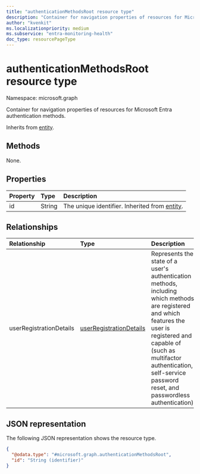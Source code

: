 ```yaml
---
title: "authenticationMethodsRoot resource type"
description: "Container for navigation properties of resources for Microsoft Entra authentication methods."
author: "kvenkit"
ms.localizationpriority: medium
ms.subservice: "entra-monitoring-health"
doc_type: resourcePageType
---
```


# authenticationMethodsRoot resource type

Namespace: microsoft.graph

Container for navigation properties of resources for Microsoft Entra authentication methods.

Inherits from [entity](../resources/entity.md).

## Methods

None.

## Properties

|Property|Type|Description|
|:---|:---|:---|
|id|String| The unique identifier. Inherited from [entity](../resources/entity.md).|

## Relationships

|Relationship|Type|Description|
|:---|:---|:---|
|userRegistrationDetails|[userRegistrationDetails](../resources/userregistrationdetails.md)| Represents the state of a user's authentication methods, including which methods are registered and which features the user is registered and capable of (such as multifactor authentication, self-service password reset, and passwordless authentication).|

## JSON representation

The following JSON representation shows the resource type.

<!-- {
  "blockType": "resource",
  "keyProperty": "id",
  "@odata.type": "microsoft.graph.authenticationMethodsRoot",
  "baseType": "microsoft.graph.entity",
  "openType": false
}
-->
``` json
{
  "@odata.type": "#microsoft.graph.authenticationMethodsRoot",
  "id": "String (identifier)"
}
```
